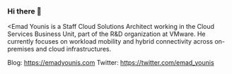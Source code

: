 ### Hi there 👋

<Emad Younis is a Staff Cloud Solutions Architect working in the Cloud Services Business Unit, part of the R&D organization at VMware. He currently focuses on workload mobility and hybrid connectivity across on-premises and cloud infrastructures.

Blog: https://emadyounis.com
Twitter: https://twitter.com/emad_younis

